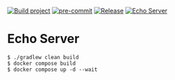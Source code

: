 [![Build project](https://github.com/Romanow/echo-server/actions/workflows/build.yml/badge.svg?branch=master)](https://github.com/Romanow/echo-server/actions/workflows/build.yml)
[![pre-commit](https://img.shields.io/badge/pre--commit-enabled-brightgreen?logo=pre-commit)](https://github.com/pre-commit/pre-commit)
[![Release](https://img.shields.io/github/v/release/Romanow/echo-server?logo=github&sort=semver)](https://github.com/Romanow/echo-server/releases/latest)
[![Echo Server](https://img.shields.io/docker/pulls/romanowalex/echo-server?logo=docker)](https://hub.docker.com/r/romanowalex/echo-server)

# Echo Server

```shell
$ ./gradlew clean build
$ docker compose build
$ docker compose up -d --wait
```
